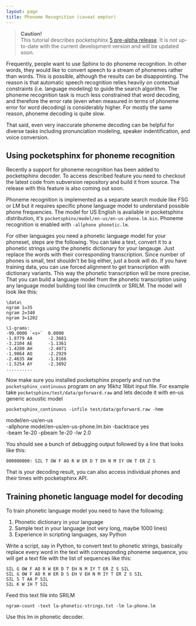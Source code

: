 ```yaml
---
layout: page 
title: Phoneme Recognition (caveat emptor)
---
```


> **Caution!**  
  This tutorial describes pocketsphinx [5 pre-alpha release](https://sourceforge.net/projects/cmusphinx/files/pocketsphinx/5prealpha/).
  It is not up-to-date with the current development version and will be updated soon.

Frequently, people want to use Sphinx to do phoneme recognition.  In other 
words, they would like to convert speech to a stream of phonemes rather than 
words.  This is possible, although the results can be disappointing.  The 
reason is that automatic speech recognition relies heavily on contextual 
constraints (i.e. language modeling) to guide the search algorithm.  The 
phoneme recognition task is much less constrained that word decoding, and 
therefore the error rate (even when measured in terms of phoneme error for word 
decoding) is considerably higher.  For mostly the same reason, phoneme decoding 
is quite slow.

That said, even very inaccurate phoneme decoding can be helpful for diverse 
tasks including pronunciation modeling, speaker indentification, and voice 
conversion.
## Using pocketsphinx for phoneme recognition

Recently a support for phoneme recognition has been added to pocketsphinx 
decoder. To access described feature you need to checkout the latest code from 
subversion repository and build it from source. The release with this feature 
is also coming out soon.

Phoneme recognition is implemented as a separate search module like FSG or LM 
but it requires specific phone language model to understand possible phone 
frequencies. The model for US English is available in pocketsphinx 
distribution, it's `pocketsphinx/model/en-us/en-us-phone.lm.bin`. Phoneme 
recognition is enabled with `-allphone phonetic.lm`.

For other languages you need a phonetic language model for your phoneset, steps 
are the following. You can take a text, convert it to a phonetic strings using 
the phonetic dictionary for your langauge. Just replace the words with their 
corresponding transcription. Since number of phones is small, text shouldn't be 
big either, just a book will do. If you have training data, you can use forced 
alignment to get transcription with dictionary variants. This way the phonetic 
transcription will be more precise. That you can build a language model from 
the phonetic transcription using any language model building tool like cmuclmtk 
or SRILM. The model will look like this:

	
	\data\
	ngram 1=35
	ngram 2=340
	ngram 3=1202
	
	\1-grams:
	-99.0000 `<s>`  0.0000
	-1.8779 AA      -2.3681
	-3.2104 AE      -1.1361
	-1.4280 AH      -2.4071
	-1.9864 AO      -2.2929
	-2.4635 AW      -1.8166
	-1.5254 AY      -2.3892
	..........


Now make sure you installed pocketsphinx properly and run the 
`pocketsphinx_continuous` program on any 16khz 16bit input file. For example 
take `pocketsphinx/test/data/goforward.raw` and lets decode it with en-us 
generic acoustic model 

	
	pocketsphinx_continuous -infile test/data/goforward.raw -hmm 
model/en-us/en-us \
	                        -allphone model/en-us/en-us-phone.lm.bin 
-backtrace yes \
	                        -beam 1e-20 -pbeam 1e-20 -lw 2.0


You should see a bunch of debugging output followed by a line that looks like 
this:

	
	000000000: SIL T OW F AO R W ER D T EH N M IY UW T ER Z S


That is your decoding result, you can also access individual phones and their 
times with pocketsphinx API.


## Training phonetic language model for decoding

To train phonetic language model you need to have the following:

 1.  Phonetic dictionary in your language
 2.  Sample text in your language (not very long, maybe 1000 lines)
 3.  Experience in scripting languages, say Python

Write a script, say in Python, to convert text to phonetic strings, basically 
replace every word in the text with corresponding phoneme sequence, you will 
get a text file with the list of sequences like this:

	
	SIL G OW F AO R W ER D T EH N M IY T ER Z S SIL
	SIL G OW F AO R W ER D S EH V EH N M IY T ER Z S SIL
	SIL S T AA P SIL
	SIL K W IH T SIL


Feed this text file into SRILM

	
	ngram-count -text la-phonetic-strings.txt -lm la-phone.lm


Use this lm in phonetic decoder.
